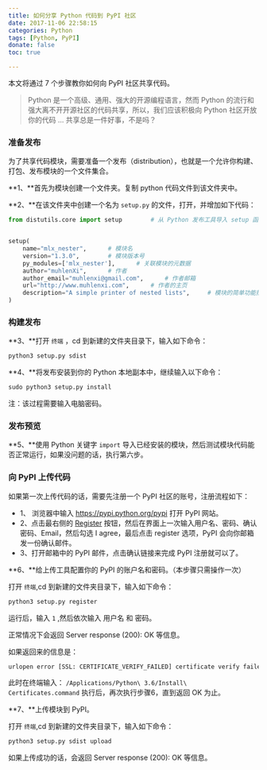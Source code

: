 ```yaml
---
title: 如何分享 Python 代码到 PyPI 社区
date: 2017-11-06 22:58:15
categories: Python
tags: [Python, PyPI]
donate: false
toc: true

---
```


本文将通过 7 个步骤教你如何向 PyPI 社区共享代码。

<!-- more -->

> Python 是一个高级、通用、强大的开源编程语言，然而 Python 的流行和强大离不开开源社区的代码共享，所以，我们应该积极向 Python 社区开放你的代码 ... 共享总是一件好事，不是吗？

### 准备发布

为了共享代码模块，需要准备一个发布（distribution），也就是一个允许你构建、打包、发布模块的一个文件集合。

**1、**首先为模块创建一个文件夹。复制 python 代码文件到该文件夹中。

**2、**在该文件夹中创建一个名为 `setup.py` 的文件，打开，并增加如下代码：

```python
from distutils.core import setup		# 从 Python 发布工具导入 setup 函数


setup(
    name="mlx_nester",		# 模块名
    version="1.3.0",		# 模块版本号
    py_modules=['mlx_nester'],		# 关联模块的元数据
    author="muhlenXi",		# 作者		
    author_email="muhlenxi@gmail.com",		# 作者邮箱
    url="http://www.muhlenxi.com",		# 作者的主页
    description="A simple printer of nested lists",		# 模块的简单功能描述
)
```

### 构建发布

**3、**打开 `终端` ，cd 到新建的文件夹目录下，输入如下命令：

```python
python3 setup.py sdist
```

**4、**将发布安装到你的 Python 本地副本中，继续输入以下命令：

```python
sudo python3 setup.py install
```

注：该过程需要输入电脑密码。


### 发布预览

**5、**使用 Python 关键字 `import` 导入已经安装的模块，然后测试模块代码能否正常运行，如果没问题的话，执行第六步。

### 向 PyPI 上传代码

如果第一次上传代码的话，需要先注册一个 PyPI 社区的账号，注册流程如下：

* 1、 浏览器中输入 <https://pypi.python.org/pypi> 打开 PyPI 网站。
* 2、点击最右侧的 [Register](https://pypi.python.org/pypi?%3Aaction=register_form) 按钮，然后在界面上一次输入用户名、密码、确认密码、Email，然后勾选 I agree，最后点击 register 选项，PyPI 会向你邮箱发一份确认邮件。
* 3、打开邮箱中的 PyPI 邮件，点击确认链接来完成 PyPI 注册就可以了。

**6、**给上传工具配置你的 PyPI 的账户名和密码。（本步骤只需操作一次）

打开 `终端`,cd 到新建的文件夹目录下，输入如下命令：

```python
python3 setup.py register
```

运行后，输入 `1` ,然后依次输入 用户名 和 密码。

正常情况下会返回 Server response (200): OK 等信息。

如果返回来的信息是：

```python
urlopen error [SSL: CERTIFICATE_VERIFY_FAILED] certificate verify failed (_ssl.c:748)
```

此时在终端输入： `/Applications/Python\ 3.6/Install\ Certificates.command` 执行后，再次执行步骤6，直到返回 OK 为止。

**7、**上传模块到 PyPI。

打开 `终端`,cd 到新建的文件夹目录下，输入如下命令：

```python
python3 setup.py sdist upload
```

如果上传成功的话，会返回 Server response (200): OK 等信息。